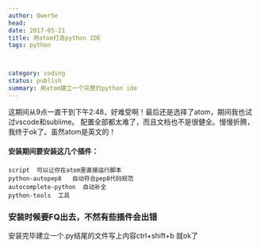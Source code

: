 ```yaml
---
author: QwerSe
head:
date: 2017-05-21
title: 用atom打造python IDE
tags: python



category: coding
status: publish
summary: 用atom建立一个完整的python ide
---
```





  这期间从9点一直干到下午2:48，好难受啊！最后还是选择了atom，期间我也试过vscode和sublime。
配置全部都太难了，而且文档也不是很健全。慢慢折腾，我终于ok了。虽然atom是英文的！

#### 安装期间要安装这几个插件：
	
	script  可以让你在atom里直接运行脚本
	python-autopep8   自动符合pep8代码规范
	autocomplete-python  自动补全
	python-tools  工具

### 安装时候要FQ出去，不然有些插件会出错

安装完毕建立一个.py结尾的文件写上内容ctrl+shift+b 就ok了
